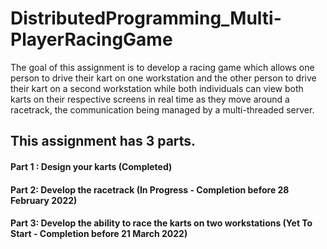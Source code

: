 # DistributedProgramming_Multi-PlayerRacingGame
The goal of this assignment is to develop a racing game which allows one person to drive their kart on one workstation and the other person to drive their kart on a second workstation while  both  individuals can view both karts on their respective screens in real time as they move  around a racetrack, the communication being managed by a multi-threaded server.


## This assignment has 3 parts.

#### <strong> Part 1 </strong>: Design your karts (Completed)
#### Part 2: Develop the racetrack (In Progress - Completion before 28 February 2022)
#### Part 3: Develop the ability to race the karts on two workstations (Yet To Start - Completion before 21 March 2022)
